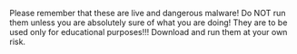 Please remember that these are live and dangerous malware! 
Do NOT run them unless you are absolutely sure of what you are doing! They are to be used only for educational purposes!!!
Download and run them at your own risk.
